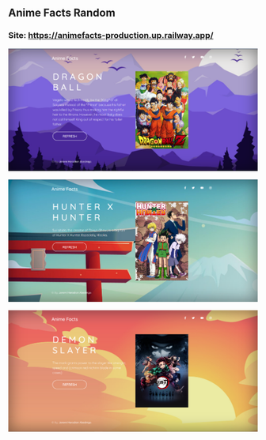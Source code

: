 ## Anime Facts Random
### Site: https://animefacts-production.up.railway.app/
![img.png](img.png)<p align="center">
![img_1.png](img_1.png)<p align="center">
![img_2.png](img_2.png)


